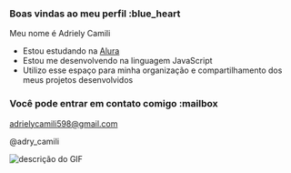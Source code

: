 ### Boas vindas ao meu perfil :blue_heart

Meu nome é Adriely Camili

- Estou estudando na [Alura](https://www.alura.com.br)
- Estou me desenvolvendo na linguagem JavaScript
- Utilizo esse espaço para minha organização e compartilhamento dos meus projetos desenvolvidos

### Você pode entrar em contato comigo :mailbox

adrielycamili598@gmail.com

@adry_camili

![descrição do GIF](https://tenor.com/pt-BR/view/dog-smile-shyboos-smile-gif-24233810)
